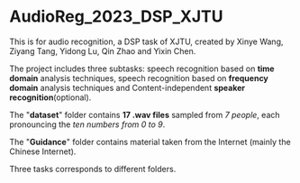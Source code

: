 # AudioReg_2023_DSP_XJTU

This is for audio recognition, a DSP task of XJTU, created by Xinye Wang, Ziyang Tang, Yidong Lu, Qin Zhao and Yixin Chen.

The project includes three subtasks: speech recognition based on **time domain** analysis techniques, speech recognition based on **frequency domain** analysis techniques and Content-independent **speaker recognition**(optional).

The "**dataset**" folder contains **17 .wav files** sampled from _7 people_, each pronouncing the _ten numbers from 0 to 9_.

The "**Guidance**" folder contains material taken from the Internet (mainly the Chinese Internet).

Three tasks corresponds to different folders.
